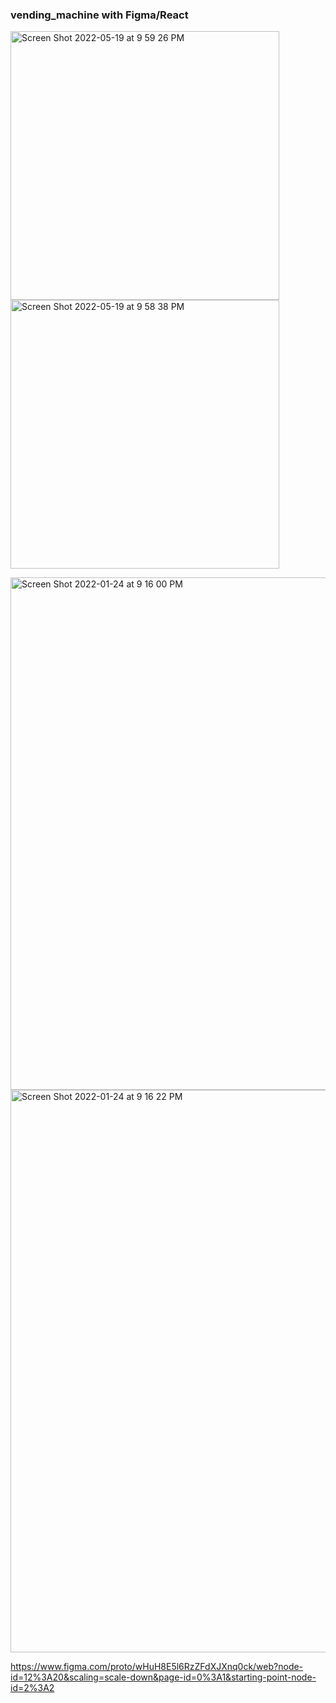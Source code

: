 <h3>vending_machine with Figma/React </h3>
<!-- 2022 -->


<img width="430" alt="Screen Shot 2022-05-19 at 9 59 26 PM" src="https://user-images.githubusercontent.com/71366662/169453826-6c3964e7-03c7-48a1-a610-c910a17e9bd8.png"> <img width="430" alt="Screen Shot 2022-05-19 at 9 58 38 PM" src="https://user-images.githubusercontent.com/71366662/169453829-df5781f0-07bd-4e51-baaa-3735488b34ee.png">





<img width="820" alt="Screen Shot 2022-01-24 at 9 16 00 PM" src="https://user-images.githubusercontent.com/71366662/150915816-34029cbd-0773-4900-bdb7-298bbeef9a29.png">





<img width="900" alt="Screen Shot 2022-01-24 at 9 16 22 PM" src="https://user-images.githubusercontent.com/71366662/150915888-db5262f5-3091-47da-ac06-ebedb7ba0dd5.png">



https://www.figma.com/proto/wHuH8E5l6RzZFdXJXnq0ck/web?node-id=12%3A20&scaling=scale-down&page-id=0%3A1&starting-point-node-id=2%3A2

